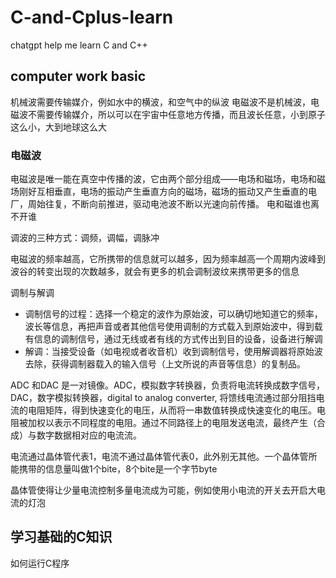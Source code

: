 # C-and-Cplus-learn
chatgpt help me learn  C and C++

## computer work basic

机械波需要传输媒介，例如水中的横波，和空气中的纵波
电磁波不是机械波，电磁波不需要传输媒介，所以可以在宇宙中任意地方传播，而且波长任意，小到原子这么小，大到地球这么大

### 电磁波
电磁波是唯一能在真空中传播的波，它由两个部分组成——电场和磁场，电场和磁场刚好互相垂直，电场的振动产生垂直方向的磁场，磁场的振动又产生垂直的电厂，周始往复，不断向前推进，驱动电池波不断以光速向前传播。
电和磁谁也离不开谁

调波的三种方式：调频，调幅，调脉冲

电磁波的频率越高，它所携带的信息就可以越多，因为频率越高一个周期内波峰到波谷的转变出现的次数越多，就会有更多的机会调制波纹来携带更多的信息

调制与解调
+ 调制信号的过程：选择一个稳定的波作为原始波，可以确切地知道它的频率，波长等信息，再把声音或者其他信号使用调制的方式载入到原始波中，得到载有信息的调制信号，通过无线或者有线的方式传出到目的设备，设备进行解调
+ 解调：当接受设备（如电视或者收音机）收到调制信号，使用解调器将原始波去除，获得调制器载入的输入信号（上文所说的声音等信息）的复制品。

ADC 和DAC 是一对镜像。ADC，模拟数字转换器，负责将电流转换成数字信号，DAC，数字模拟转换器，digital to analog converter, 将馈线电流通过部分阻挡电流的电阻矩阵，得到快速变化的电压，从而将一串数值转换成快速变化的电压。电阻被加权以表示不同程度的电阻。通过不同路径上的电阻发送电流，最终产生（合成）与数字数据相对应的电流流。

电流通过晶体管代表1，电流不通过晶体管代表0，此外别无其他。一个晶体管所能携带的信息量叫做1个bite，8个bite是一个字节byte

晶体管使得让少量电流控制多量电流成为可能，例如使用小电流的开关去开启大电流的灯泡
## 学习基础的C知识
如何运行C程序